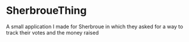 # SherbroueThing
A small application I made for Sherbroue in which they asked for a way to track their votes and the money raised

